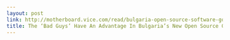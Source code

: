 ```yaml
---
layout: post
link: http://motherboard.vice.com/read/bulgaria-open-source-software-government-law
title: The ‘Bad Guys’ Have An Advantage In Bulgaria’s New Open Source Government | Motherboard
---
```

